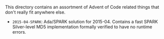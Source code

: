 This directory contains an assortment of Advent of Code related things that
don't really fit anywhere else.

- `2015-04-SPARK`: Ada/SPARK solution for 2015-04. Contains a fast SPARK
  Silver-level MD5 implementation formally verified to have no runtime errors.

